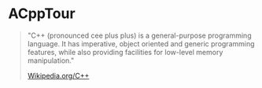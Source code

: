 # ACppTour

> "C++ (pronounced cee plus plus) is a general-purpose programming language. It has imperative, object oriented and generic programming features, while also providing facilities for low-level memory manipulation." 
>
> [Wikipedia.org/C++](https://en.wikipedia.org/wiki/C%2B%2B)

